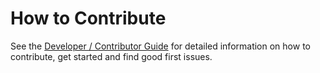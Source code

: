 # How to Contribute

See the [Developer / Contributor
Guide](http://docs.cilium.io/en/v1.0/contributing/) for detailed information on
how to contribute, get started and find good first issues.
